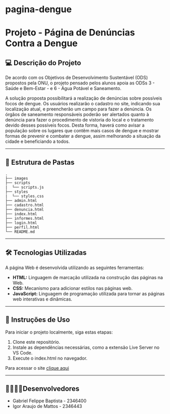# pagina-dengue

# Projeto - Página de Denúncias Contra a Dengue

## 💻 Descrição do Projeto

De acordo com os Objetivos de Desenvolvimento Sustentável (ODS) propostos pela ONU, o projeto pensado pelos alunos apoia as ODSs 3 - Saúde e Bem-Estar - e 6 - Água Potável e Saneamento.

A solução proposta possibilitará a realização de denúncias sobre possíveis focos de dengue. Os usuários realizarão o cadastro no site, indicando sua localização atual, e preencherão um campo para fazer a denúncia. Os órgãos de saneamento responsáveis poderão ser alertados quanto à denúncia para fazer o procedimento de vistoria do local e o tratamento devido desses possíveis focos.
Desta forma, haverá como avisar a população sobre os lugares que contêm mais casos de dengue e mostrar formas de prevenir e combater a dengue, assim melhorando a situação da cidade e beneficiando a todos.

---

## 📁 Estrutura de Pastas

```
.
├── images
├── scripts
|  └── scripts.js
├── styles
|  └── styles.css
├── admin.html
├── cadastro.html
├── denuncia.html
├── index.html
├── informes.html
├── login.html
├── perfil.html
└── README.md
```

---

## 🛠 Tecnologias Utilizadas

A página Web é desenvolvida utilizando as seguintes ferramentas:

- **HTML:** Linguagem de marcação utilizada na construção das páginas na Web.
- **CSS:** Mecanismo para adicionar estilos nas páginas web.
- **JavaScript:** Linguagem de programação utilizada para tornar as páginas web interativas e dinâmicas.

---

## 📖 Instruções de Uso

Para iniciar o projeto localmente, siga estas etapas:

1. Clone este repositório.
2. Instale as dependências necessárias, como a extensão Live Server no VS Code.
3. Execute o index.html no navegador.

Para acessar o site [clique aqui](https://igormatt0s.github.io/pagina-dengue/index.html)

---

## 👨‍💻👨‍💻Desenvolvedores

- Gabriel Felippe Baptista - 2346400
- Igor Araujo de Mattos - 2346443
